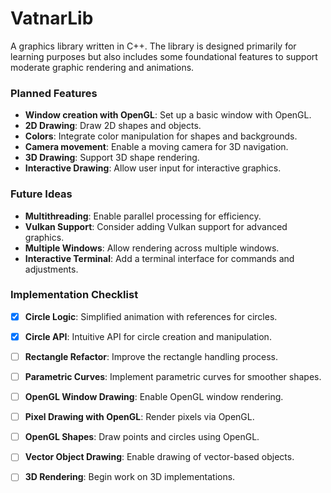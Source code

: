 # VatnarLib
A graphics library written in C++. The library is designed primarily for learning purposes but also includes some foundational features to support moderate graphic rendering and animations.

### Planned Features
- **Window creation with OpenGL**: Set up a basic window with OpenGL.
- **2D Drawing**: Draw 2D shapes and objects.
- **Colors**: Integrate color manipulation for shapes and backgrounds.
- **Camera movement**: Enable a moving camera for 3D navigation.
- **3D Drawing**: Support 3D shape rendering.
- **Interactive Drawing**: Allow user input for interactive graphics.

### Future Ideas
- **Multithreading**: Enable parallel processing for efficiency.
- **Vulkan Support**: Consider adding Vulkan support for advanced graphics.
- **Multiple Windows**: Allow rendering across multiple windows.
- **Interactive Terminal**: Add a terminal interface for commands and adjustments.

### Implementation Checklist
- [x] **Circle Logic**: Simplified animation with references for circles.
- [x] **Circle API**: Intuitive API for circle creation and manipulation.
- [ ] **Rectangle Refactor**: Improve the rectangle handling process.
- [ ] **Parametric Curves**: Implement parametric curves for smoother shapes.
- [ ] **OpenGL Window Drawing**: Enable OpenGL window rendering.
- [ ] **Pixel Drawing with OpenGL**: Render pixels via OpenGL.
- [ ] **OpenGL Shapes**: Draw points and circles using OpenGL.
- [ ] **Vector Object Drawing**: Enable drawing of vector-based objects.
- [ ] **3D Rendering**: Begin work on 3D implementations.

